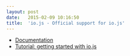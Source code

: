 ```yaml
---
layout:	post
date:	2015-02-09 10:16:50
title:	'io.js - Official support for io.js'
---
```


* [Documentation](http://doc.scalingo.com/languages/javascript/iojs)
* [Tutorial: getting started with io.js](http://doc.scalingo.com/languages/javascript/iojs/getting-started-with-iojs.html)
